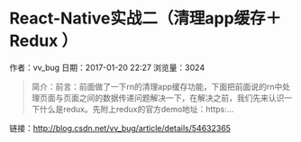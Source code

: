 # React-Native实战二（清理app缓存＋Redux ）
作者：vv_bug
日期：2017-01-20 22:27
浏览量：3024
> 简介：前言：前面做了一下rn的清理app缓存功能，下面把前面说的rn中处理页面与页面之间的数据传递问题解决一下，在解决之前，我们先来认识一下什么是redux。先附上redux的官方demo地址：https:...

 链接：http://blog.csdn.net/vv_bug/article/details/54632365
